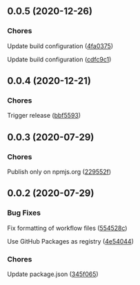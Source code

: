 ## 0.0.5 (2020-12-26)

### Chores


Update build configuration ([4fa0375](https://github.com/sealsystems/node-konfigurator/commit/4fa0375))

Update build configuration ([cdfc9c1](https://github.com/sealsystems/node-konfigurator/commit/cdfc9c1))

## 0.0.4 (2020-12-21)

### Chores


Trigger release ([bbf5593](https://github.com/sealsystems/node-konfigurator/commit/bbf5593))

## 0.0.3 (2020-07-29)

### Chores


Publish only on npmjs.org ([229552f](https://github.com/sealsystems/node-konfigurator/commit/229552f))

## 0.0.2 (2020-07-29)

### Bug Fixes


Fix formatting of workflow files ([554528c](https://github.com/sealsystems/node-konfigurator/commit/554528c))

Use GitHub Packages as registry ([4e54044](https://github.com/sealsystems/node-konfigurator/commit/4e54044))

### Chores


Update package.json ([345f065](https://github.com/sealsystems/node-konfigurator/commit/345f065))
